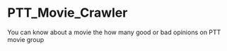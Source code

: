# PTT_Movie_Crawler
You can know about a movie the how many good or bad opinions on PTT movie group
